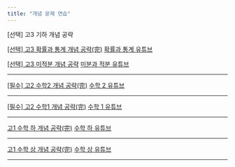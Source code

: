 ```yaml
---
title: "개념 문제 연습"
---
```


[선택] 고3 기하 개념 공략

[[선택] 고3 확률과 통계 개념 공략(完)](https://www.notion.so/3-fccf7b8f5713493387cc572dbd765ff1)
[확률과 통계 유튜브](https://youtube.com/playlist?list=PLZbiDKYSrfMCq51LmE6nYI2KWlslqNDvY)

[[선택] 고3 미적분 개념 공략](https://www.notion.so/3-0bf85338a28e4bd58da629f420fca407)
[미분과 적분 유튜브](https://youtube.com/playlist?list=PLZbiDKYSrfMCPiyrlf8aRaGnfIfE1uFsU)

---

[[필수] 고2 수학2 개념 공략(完)](https://www.notion.so/2-2-c0074971d576487eb94c7391de32d490)
[수학 2 유튜브](https://youtube.com/playlist?list=PLZbiDKYSrfMCUfwKZbuN0es2occUSmEpz)

---

[[필수] 고2 수학1 개념 공략(完)](https://www.notion.so/2-1-4bae863706ff459599bdbebde6b28469)
[수학 1 유튜브](https://youtube.com/playlist?list=PLZbiDKYSrfMC12QlEtxp3cmYpANt8w7hy)

---

[고1 수학 하 개념 공략(完)](https://www.notion.so/1-a9bb543a300d4275a44be16f09d54a23)
[수학 하 유튜브](https://youtube.com/playlist?list=PLZbiDKYSrfMBh8cC-G5tc--nJm2R6-rts)

---

[고1 수학 상 개념 공략(完)](https://www.notion.so/1-dd768bc6d1844d4387a16d5c8c6050a0)
[수학 상 유튜브](https://youtube.com/playlist?list=PLZbiDKYSrfMBQbMHRvwBb6Of00BwiGVwt)

---